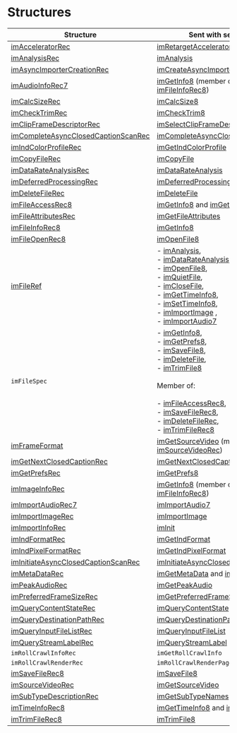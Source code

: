 # Structures

| **Structure**                                                                                                                         | **Sent with selector**                                                                                                                                                                                                                                                                                                                                                                                                                                                                                                                                                                                                                                                                                                                                                                                                                                                                                      |
|---------------------------------------------------------------------------------------------------------------------------------------|-------------------------------------------------------------------------------------------------------------------------------------------------------------------------------------------------------------------------------------------------------------------------------------------------------------------------------------------------------------------------------------------------------------------------------------------------------------------------------------------------------------------------------------------------------------------------------------------------------------------------------------------------------------------------------------------------------------------------------------------------------------------------------------------------------------------------------------------------------------------------------------------------------------|
| [imAcceleratorRec](structure-descriptions.md#importers-structure-descriptions-imacceleratorrec)                                       | [imRetargetAccelerator](selector-descriptions.md#importers-selector-descriptions-imretargetaccelerator)                                                                                                                                                                                                                                                                                                                                                                                                                                                                                                                                                                                                                                                                                                                                                                                                     |
| [imAnalysisRec](structure-descriptions.md#importers-structure-descriptions-imanalysisrec)                                             | [imAnalysis](selector-descriptions.md#importers-selector-descriptions-imanalysis)                                                                                                                                                                                                                                                                                                                                                                                                                                                                                                                                                                                                                                                                                                                                                                                                                           |
| [imAsyncImporterCreationRec](structure-descriptions.md#importers-structure-descriptions-imasyncimportercreationrec)                   | [imCreateAsyncImporter](selector-descriptions.md#importers-selector-descriptions-imcreateasyncimporter)                                                                                                                                                                                                                                                                                                                                                                                                                                                                                                                                                                                                                                                                                                                                                                                                     |
| [imAudioInfoRec7](structure-descriptions.md#importers-structure-descriptions-imaudioinforec7)                                         | [imGetInfo8](selector-descriptions.md#importers-selector-descriptions-imgetinfo8) (member of [imFileInfoRec8](structure-descriptions.md#importers-structure-descriptions-imfileinforec8))                                                                                                                                                                                                                                                                                                                                                                                                                                                                                                                                                                                                                                                                                                                   |
| [imCalcSizeRec](structure-descriptions.md#importers-structure-descriptions-imcalcsizerec)                                             | [imCalcSize8](selector-descriptions.md#importers-selector-descriptions-imcalcsize8)                                                                                                                                                                                                                                                                                                                                                                                                                                                                                                                                                                                                                                                                                                                                                                                                                         |
| [imCheckTrimRec](structure-descriptions.md#importers-structure-descriptions-imchecktrimrec)                                           | [imCheckTrim8](selector-descriptions.md#importers-selector-descriptions-imchecktrim8)                                                                                                                                                                                                                                                                                                                                                                                                                                                                                                                                                                                                                                                                                                                                                                                                                       |
| [imClipFrameDescriptorRec](structure-descriptions.md#importers-structure-descriptions-imclipframedescriptorrec)                       | [imSelectClipFrameDescriptor](selector-descriptions.md#importers-selector-descriptions-imselectclipframedescriptor)                                                                                                                                                                                                                                                                                                                                                                                                                                                                                                                                                                                                                                                                                                                                                                                         |
| [imCompleteAsyncClosedCaptionScanRec](structure-descriptions.md#importers-structure-descriptions-imcompleteasyncclosedcaptionscanrec) | [imCompleteAsyncClosedCaptionScan](selector-descriptions.md#importers-selector-descriptions-imcompleteasyncclosedcaptionscan)                                                                                                                                                                                                                                                                                                                                                                                                                                                                                                                                                                                                                                                                                                                                                                               |
| [imIndColorProfileRec](structure-descriptions.md#importers-structure-descriptions-imindcolorprofilerec)                               | [imGetIndColorProfile](selector-descriptions.md#importers-selector-descriptions-imgetindcolorprofile)                                                                                                                                                                                                                                                                                                                                                                                                                                                                                                                                                                                                                                                                                                                                                                                                       |
| [imCopyFileRec](structure-descriptions.md#importers-structure-descriptions-imcopyfilerec)                                             | [imCopyFile](selector-descriptions.md#importers-selector-descriptions-imcopyfile)                                                                                                                                                                                                                                                                                                                                                                                                                                                                                                                                                                                                                                                                                                                                                                                                                           |
| [imDataRateAnalysisRec](structure-descriptions.md#importers-structure-descriptions-imdatarateanalysisrec)                             | [imDataRateAnalysis](selector-descriptions.md#importers-selector-descriptions-imdatarateanalysis)                                                                                                                                                                                                                                                                                                                                                                                                                                                                                                                                                                                                                                                                                                                                                                                                           |
| [imDeferredProcessingRec](structure-descriptions.md#importers-structure-descriptions-imdeferredprocessingrec)                         | [imDeferredProcessing](selector-descriptions.md#importers-selector-descriptions-imdeferredprocessing)                                                                                                                                                                                                                                                                                                                                                                                                                                                                                                                                                                                                                                                                                                                                                                                                       |
| [imDeleteFileRec](structure-descriptions.md#importers-structure-descriptions-imdeletefilerec)                                         | [imDeleteFile](selector-descriptions.md#importers-selector-descriptions-imdeletefile)                                                                                                                                                                                                                                                                                                                                                                                                                                                                                                                                                                                                                                                                                                                                                                                                                       |
| [imFileAccessRec8](structure-descriptions.md#importers-structure-descriptions-imfileaccessrec8)                                       | [imGetInfo8](selector-descriptions.md#importers-selector-descriptions-imgetinfo8) and [imGetPrefs8](selector-descriptions.md#importers-selector-descriptions-imgetprefs8)                                                                                                                                                                                                                                                                                                                                                                                                                                                                                                                                                                                                                                                                                                                                   |
| [imFileAttributesRec](structure-descriptions.md#importers-structure-descriptions-imfileattributesrec)                                 | [imGetFileAttributes](selector-descriptions.md#importers-selector-descriptions-imgetfileattributes)                                                                                                                                                                                                                                                                                                                                                                                                                                                                                                                                                                                                                                                                                                                                                                                                         |
| [imFileInfoRec8](structure-descriptions.md#importers-structure-descriptions-imfileinforec8)                                           | [imGetInfo8](selector-descriptions.md#importers-selector-descriptions-imgetinfo8)                                                                                                                                                                                                                                                                                                                                                                                                                                                                                                                                                                                                                                                                                                                                                                                                                           |
| [imFileOpenRec8](structure-descriptions.md#importers-structure-descriptions-imfileopenrec8)                                           | [imOpenFile8](selector-descriptions.md#importers-selector-descriptions-imopenfile8)                                                                                                                                                                                                                                                                                                                                                                                                                                                                                                                                                                                                                                                                                                                                                                                                                         |
| [imFileRef](structure-descriptions.md#importers-structure-descriptions-imfileref)                                                     | - [imAnalysis](selector-descriptions.md#importers-selector-descriptions-imanalysis),<br/>- [imDataRateAnalysis](selector-descriptions.md#importers-selector-descriptions-imdatarateanalysis),<br/>- [imOpenFile8](selector-descriptions.md#importers-selector-descriptions-imopenfile8),<br/>- [imQuietFile](selector-descriptions.md#importers-selector-descriptions-imquietfile),<br/>- [imCloseFile](selector-descriptions.md#importers-selector-descriptions-imclosefile),<br/>- [imGetTimeInfo8](selector-descriptions.md#importers-selector-descriptions-imgettimeinfo8),<br/>- [imSetTimeInfo8](selector-descriptions.md#importers-selector-descriptions-imsettimeinfo8),<br/>- [imImportImage](selector-descriptions.md#importers-selector-descriptions-imimportimage) ,<br/>- [imImportAudio7](selector-descriptions.md#importers-selector-descriptions-imimportaudio7)                            |
| `imFileSpec`                                                                                                                          | - [imGetInfo8](selector-descriptions.md#importers-selector-descriptions-imgetinfo8),<br/>- [imGetPrefs8](selector-descriptions.md#importers-selector-descriptions-imgetprefs8),<br/>- [imSaveFile8](selector-descriptions.md#importers-selector-descriptions-imsavefile8),<br/>- [imDeleteFile](selector-descriptions.md#importers-selector-descriptions-imdeletefile),<br/>- [imTrimFile8](selector-descriptions.md#importers-selector-descriptions-imtrimfile8)<br/><br/>Member of:<br/><br/>- [imFileAccessRec8](structure-descriptions.md#importers-structure-descriptions-imfileaccessrec8),<br/>- [imSaveFileRec8](structure-descriptions.md#importers-structure-descriptions-imsavefilerec8),<br/>- [imDeleteFileRec](structure-descriptions.md#importers-structure-descriptions-imdeletefilerec),<br/>- [imTrimFileRec8](structure-descriptions.md#importers-structure-descriptions-imtrimfilerec8) |
| [imFrameFormat](structure-descriptions.md#importers-structure-descriptions-imframeformat)                                             | [imGetSourceVideo](selector-descriptions.md#importers-selector-descriptions-imgetsourcevideo) (member of [imSourceVideoRec](structure-descriptions.md#importers-structure-descriptions-imsourcevideorec))                                                                                                                                                                                                                                                                                                                                                                                                                                                                                                                                                                                                                                                                                                   |
| [imGetNextClosedCaptionRec](structure-descriptions.md#importers-structure-descriptions-imgetnextclosedcaptionrec)                     | [imGetNextClosedCaption](selector-descriptions.md#importers-selector-descriptions-imgetnextclosedcaption)                                                                                                                                                                                                                                                                                                                                                                                                                                                                                                                                                                                                                                                                                                                                                                                                   |
| [imGetPrefsRec](structure-descriptions.md#importers-structure-descriptions-imgetprefsrec)                                             | [imGetPrefs8](selector-descriptions.md#importers-selector-descriptions-imgetprefs8)                                                                                                                                                                                                                                                                                                                                                                                                                                                                                                                                                                                                                                                                                                                                                                                                                         |
| [imImageInfoRec](structure-descriptions.md#importers-structure-descriptions-imimageinforec)                                           | [imGetInfo8](selector-descriptions.md#importers-selector-descriptions-imgetinfo8) (member of [imFileInfoRec8](structure-descriptions.md#importers-structure-descriptions-imfileinforec8))                                                                                                                                                                                                                                                                                                                                                                                                                                                                                                                                                                                                                                                                                                                   |
| [imImportAudioRec7](structure-descriptions.md#importers-structure-descriptions-imimportaudiorec7)                                     | [imImportAudio7](selector-descriptions.md#importers-selector-descriptions-imimportaudio7)                                                                                                                                                                                                                                                                                                                                                                                                                                                                                                                                                                                                                                                                                                                                                                                                                   |
| [imImportImageRec](structure-descriptions.md#importers-structure-descriptions-imimportimagerec)                                       | [imImportImage](selector-descriptions.md#importers-selector-descriptions-imimportimage)                                                                                                                                                                                                                                                                                                                                                                                                                                                                                                                                                                                                                                                                                                                                                                                                                     |
| [imImportInfoRec](structure-descriptions.md#importers-structure-descriptions-imimportinforec)                                         | [imInit](selector-descriptions.md#importers-selector-descriptions-iminit)                                                                                                                                                                                                                                                                                                                                                                                                                                                                                                                                                                                                                                                                                                                                                                                                                                   |
| [imIndFormatRec](structure-descriptions.md#importers-structure-descriptions-imindformatrec)                                           | [imGetIndFormat](selector-descriptions.md#importers-selector-descriptions-imgetindformat)                                                                                                                                                                                                                                                                                                                                                                                                                                                                                                                                                                                                                                                                                                                                                                                                                   |
| [imIndPixelFormatRec](structure-descriptions.md#importers-structure-descriptions-imindpixelformatrec)                                 | [imGetIndPixelFormat](selector-descriptions.md#importers-selector-descriptions-imgetindpixelformat)                                                                                                                                                                                                                                                                                                                                                                                                                                                                                                                                                                                                                                                                                                                                                                                                         |
| [imInitiateAsyncClosedCaptionScanRec](structure-descriptions.md#importers-structure-descriptions-iminitiateasyncclosedcaptionscanrec) | [imInitiateAsyncClosedCaptionScan](selector-descriptions.md#importers-selector-descriptions-iminitiateasyncclosedcaptionscan)                                                                                                                                                                                                                                                                                                                                                                                                                                                                                                                                                                                                                                                                                                                                                                               |
| [imMetaDataRec](structure-descriptions.md#importers-structure-descriptions-immetadatarec)                                             | [imGetMetaData](selector-descriptions.md#importers-selector-descriptions-imgetmetadata) and [imSetMetaData](selector-descriptions.md#importers-selector-descriptions-imsetmetadata)                                                                                                                                                                                                                                                                                                                                                                                                                                                                                                                                                                                                                                                                                                                         |
| [imPeakAudioRec](structure-descriptions.md#importers-structure-descriptions-impeakaudiorec)                                           | [imGetPeakAudio](selector-descriptions.md#importers-selector-descriptions-imgetpeakaudio)                                                                                                                                                                                                                                                                                                                                                                                                                                                                                                                                                                                                                                                                                                                                                                                                                   |
| [imPreferredFrameSizeRec](structure-descriptions.md#importers-structure-descriptions-impreferredframesizerec)                         | [imGetPreferredFrameSize](selector-descriptions.md#importers-selector-descriptions-imgetpreferredframesize)                                                                                                                                                                                                                                                                                                                                                                                                                                                                                                                                                                                                                                                                                                                                                                                                 |
| [imQueryContentStateRec](structure-descriptions.md#importers-structure-descriptions-imquerycontentstaterec)                           | [imQueryContentState](selector-descriptions.md#importers-selector-descriptions-imquerycontentstate)                                                                                                                                                                                                                                                                                                                                                                                                                                                                                                                                                                                                                                                                                                                                                                                                         |
| [imQueryDestinationPathRec](structure-descriptions.md#importers-structure-descriptions-imquerydestinationpathrec)                     | [imQueryDestinationPath](selector-descriptions.md#importers-selector-descriptions-imquerydestinationpath)                                                                                                                                                                                                                                                                                                                                                                                                                                                                                                                                                                                                                                                                                                                                                                                                   |
| [imQueryInputFileListRec](structure-descriptions.md#importers-structure-descriptions-imqueryinputfilelistrec)                         | [imQueryInputFileList](selector-descriptions.md#importers-selector-descriptions-imqueryinputfilelist)                                                                                                                                                                                                                                                                                                                                                                                                                                                                                                                                                                                                                                                                                                                                                                                                       |
| [imQueryStreamLabelRec](structure-descriptions.md#importers-structure-descriptions-imquerystreamlabelrec)                             | [imQueryStreamLabel](selector-descriptions.md#importers-selector-descriptions-imquerystreamlabel)                                                                                                                                                                                                                                                                                                                                                                                                                                                                                                                                                                                                                                                                                                                                                                                                           |
| `imRollCrawlInfoRec`                                                                                                                  | `imGetRollCrawlInfo`                                                                                                                                                                                                                                                                                                                                                                                                                                                                                                                                                                                                                                                                                                                                                                                                                                                                                        |
| `imRollCrawlRenderRec`                                                                                                                | `imRollCrawlRenderPage`                                                                                                                                                                                                                                                                                                                                                                                                                                                                                                                                                                                                                                                                                                                                                                                                                                                                                     |
| [imSaveFileRec8](structure-descriptions.md#importers-structure-descriptions-imsavefilerec8)                                           | [imSaveFile8](selector-descriptions.md#importers-selector-descriptions-imsavefile8)                                                                                                                                                                                                                                                                                                                                                                                                                                                                                                                                                                                                                                                                                                                                                                                                                         |
| [imSourceVideoRec](structure-descriptions.md#importers-structure-descriptions-imsourcevideorec)                                       | [imGetSourceVideo](selector-descriptions.md#importers-selector-descriptions-imgetsourcevideo)                                                                                                                                                                                                                                                                                                                                                                                                                                                                                                                                                                                                                                                                                                                                                                                                               |
| [imSubTypeDescriptionRec](structure-descriptions.md#importers-structure-descriptions-imsubtypedescriptionrec)                         | [imGetSubTypeNames](selector-descriptions.md#importers-selector-descriptions-imgetsubtypenames)                                                                                                                                                                                                                                                                                                                                                                                                                                                                                                                                                                                                                                                                                                                                                                                                             |
| [imTimeInfoRec8](structure-descriptions.md#importers-structure-descriptions-imtimeinforec8)                                           | [imGetTimeInfo8](selector-descriptions.md#importers-selector-descriptions-imgettimeinfo8) and [imSetTimeInfo8](selector-descriptions.md#importers-selector-descriptions-imsettimeinfo8)                                                                                                                                                                                                                                                                                                                                                                                                                                                                                                                                                                                                                                                                                                                     |
| [imTrimFileRec8](structure-descriptions.md#importers-structure-descriptions-imtrimfilerec8)                                           | [imTrimFile8](selector-descriptions.md#importers-selector-descriptions-imtrimfile8)                                                                                                                                                                                                                                                                                                                                                                                                                                                                                                                                                                                                                                                                                                                                                                                                                         |
